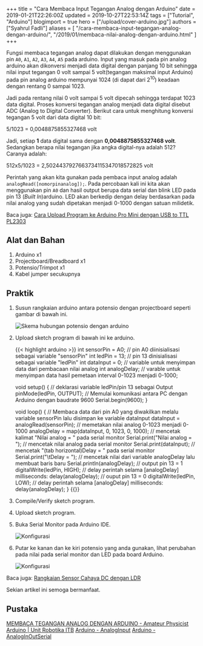 +++
title = "Cara Membaca Input Tegangan Analog dengan Arduino"
date = 2019-01-21T22:26:00Z
updated = 2019-10-27T22:53:14Z
tags = ["Tutorial", "Arduino"]
blogimport = true 
hero = ["/upload/cover-arduino.jpg"]
authors = ["Syahrul Fadli"]
aliases = [
    "/cara-membaca-input-tegangan-analog-dengan-arduino/",
    "/2019/01/membaca-nilai-analog-dengan-arduino.html"
]
+++

Fungsi membaca tegangan analog dapat dilakukan dengan menggunakan pin `A0`, `A1`, `A2`, `A3`, `A4`, `A5` pada arduino. Input yang masuk pada pin analog arduino akan dikonversi menjadi data digital dengan panjang 10 bit sehingga nilai input tegangan 0 volt sampai 5 volt(tegangan maksimal input Arduino) pada pin analog arduino mempunyai 1024 (di dapat dari 2<sup>10</sup>) keadaan dengan rentang 0 sampai 1023.

Jadi pada rentang nilai 0 volt sampai 5 volt dipecah sehingga terdapat 1023 data digital. Proses konversi tegangan analog menjadi data digital disebut ADC (Analog to Digital Converter). Berikut cara untuk menghitung konversi tegangan 5 volt dari data digital 10 bit:

5/1023 = 0,0048875855327468 volt

Jadi, setiap **1** data digital sama dengan **0,0048875855327468 volt**. Sedangkan berapa nilai tegangan jika angka digital-nya adalah 512? Caranya adalah:

512x5/1023 = 2,5024437927663734115347018572825 volt 

Perintah yang akan kita gunakan pada pembaca input analog adalah `analogRead([nomorpinanalog]);`. Pada percobaan kali ini kita akan menggunakan pin `A0` dan hasil output berupa data serial dan blink LED pada pin 13 (*Built In*)arduino. LED akan berkedip dengan delay berdasarkan pada nilai analog yang sudah dipetakan menjadi 0-1000 dengan satuan milidetik. 

Baca juga: <a href='/post/upload-program-ke-arduino-pro-mini.html' target='_blank' title='Cara Upload Program ke Arduino Pro Mini dengan USB to TTL PL2303'>Cara Upload Program ke Arduino Pro Mini dengan USB to TTL PL2303</a>

## Alat dan Bahan

1. Arduino x1
2. Projectboard/Breadboard x1
3. Potensio/Trimpot x1
4. Kabel jumper secukupnya

## Praktik

1. Susun rangkaian arduino antara potensio dengan projectboard seperti gambar di bawah ini.

	![Skema hubungan potensio dengan arduino](https://3.bp.blogspot.com/-9v_au-DJffs/XEXXFS0KPqI/AAAAAAAAAM4/-2qDZIO41U4TLjACfX25SzMF7mUSn0kBwCLcBGAs/s1600/Cara%2BMembaca%2BInput%2BTegangan%2BAnalog%2Bdengan%2BArduino.jpg)

2. Upload sketch program di bawah ini ke arduino.
	
	{{< highlight arduino >}}
	int sensorPin = A0;    // pin A0 diinisialisasi sebagai variable "sensorPin"
	int ledPin = 13;      // pin 13 dinisialisasi sebagai variable "ledPin"
	int dataInput = 0;   // variable untuk menyimpan data dari pembacaan nilai analog
	int analogDelay;    // varable untuk menyimpan data hasil pemetaan interval 0-1023 menjadi 0-1000;
	
	void setup() {
	// deklarasi variable ledPin/pin 13 sebagai Output
	pinMode(ledPin, OUTPUT);
	// Memulai komunikasi antara PC dengan Arduino dengan baudrate 9600
	Serial.begin(9600);
	}
	
	void loop() {
	// Membaca data dari pin A0 yang diwakilkan melalu variable sensorPin lalu disimpan ke variable dataInput
	dataInput = analogRead(sensorPin);
	// memetakan nilai analog 0-1023 menjadi 0-1000
	analogDelay = map(dataInput, 0, 1023, 0, 1000);
	// mencetak kalimat "Nilai analog = " pada serial monitor
	Serial.print("Nilai analog = ");
	// mencetak nilai analog pada serial monitor
	Serial.print(dataInput);
	// mencetak "(tab horizontal)Delay = " pada serial monitor
	Serial.print("\tDelay = ");
	// mencetak nilai dari variable analogDelay lalu membuat baris baru
	Serial.println(analogDelay);
	// output pin 13 = 1
	digitalWrite(ledPin, HIGH);
	// delay perintah selama [analogDelay] milliseconds:
	delay(analogDelay);
	// ouput pin 13 = 0
	digitalWrite(ledPin, LOW);
	// delay perintah selama [analogDelay] milliseconds:
	delay(analogDelay);
	}	{{</highlight>}}

3. Compile/Verify sketch program.
4. Upload sketch program.
5. Buka Serial Monitor pada Arduino IDE.
	
	![Konfigurasi](https://4.bp.blogspot.com/-FtL5pkX0rFU/XEXNaYJolPI/AAAAAAAAAMo/ZL4ZWkVNBTMecXcs7hLNxYfqkZ_PY9YdACLcBGAs/s1600/Klik%2BSerial%2BMonitor.jpg)

6. Putar ke kanan dan ke kiri potensio yang anda gunakan, lihat perubahan pada nilai pada serial monitor dan LED pada board Arduino.

	![Konfigurasi](https://1.bp.blogspot.com/-osQLn8gkY3g/XEXNkynzq6I/AAAAAAAAAMs/-wszqV281iwiwAV2dJWkf6hEOxTO2_nCwCLcBGAs/s1600/Hasil%2Bserial%2Bmonitor.jpg)
	
Baca juga: <a href='/2016/11/sensor-cahaya-ldr.html' target='_blank' title='Rangkaian Sensor Cahaya DC dengan LDR'>Rangkaian Sensor Cahaya DC dengan LDR</a>

Sekian artikel ini semoga bermanfaat.  

## Pustaka

<a href='https://rpprastio.wordpress.com/2013/02/09/membaca-tegangan-analog-dengan-arduino/' rel='nofollow' title='MEMBACA TEGANGAN ANALOG DENGAN ARDUINO' target='_blank'>MEMBACA TEGANGAN ANALOG DENGAN ARDUINO - Amateur Physicist</a>
<a href='http://robotika.unit.itb.ac.id/main/943-arduino.html' rel='nofollow' title='Arduino | Unit Robotika ITB' target='_blank'>Arduino | Unit Robotika ITB</a>
<a href='https://www.arduino.cc/en/Tutorial/AnalogInput' rel='nofollow' title='Arduino - AnalogInput' target='_blank'>Arduino - AnalogInput</a>
<a href='https://www.arduino.cc/en/Tutorial/AnalogInOutSerial' rel='nofollow' title='Arduino - AnalogInOutSerial' target='_blank'>Arduino - AnalogInOutSerial</a>
